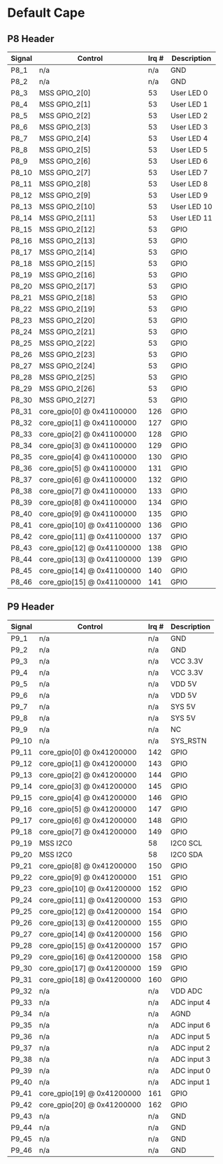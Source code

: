 #  Default Cape

## P8 Header

| Signal | Control                    | Irq # | Description |
|--------|----------------------------|-------|-------------|
| P8_1   | n/a                        |  n/a  | GND         |
| P8_2   | n/a                        |  n/a  | GND         |
| P8_3   | MSS GPIO_2[0]              |   53  | User LED 0  |
| P8_4   | MSS GPIO_2[1]              |   53  | User LED 1  |
| P8_5   | MSS GPIO_2[2]              |   53  | User LED 2  |
| P8_6   | MSS GPIO_2[3]              |   53  | User LED 3  |
| P8_7   | MSS GPIO_2[4]              |   53  | User LED 4  |
| P8_8   | MSS GPIO_2[5]              |   53  | User LED 5  |
| P8_9   | MSS GPIO_2[6]              |   53  | User LED 6  |
| P8_10  | MSS GPIO_2[7]              |   53  | User LED 7  |
| P8_11  | MSS GPIO_2[8]              |   53  | User LED 8  |
| P8_12  | MSS GPIO_2[9]              |   53  | User LED 9  |
| P8_13  | MSS GPIO_2[10]             |   53  | User LED 10 |
| P8_14  | MSS GPIO_2[11]             |   53  | User LED 11 |
| P8_15  | MSS GPIO_2[12]             |   53  | GPIO        |
| P8_16  | MSS GPIO_2[13]             |   53  | GPIO        |
| P8_17  | MSS GPIO_2[14]             |   53  | GPIO        |
| P8_18  | MSS GPIO_2[15]             |   53  | GPIO        |
| P8_19  | MSS GPIO_2[16]             |   53  | GPIO        |
| P8_20  | MSS GPIO_2[17]             |   53  | GPIO        |
| P8_21  | MSS GPIO_2[18]             |   53  | GPIO        |
| P8_22  | MSS GPIO_2[19]             |   53  | GPIO        |
| P8_23  | MSS GPIO_2[20]             |   53  | GPIO        |
| P8_24  | MSS GPIO_2[21]             |   53  | GPIO        |
| P8_25  | MSS GPIO_2[22]             |   53  | GPIO        |
| P8_26  | MSS GPIO_2[23]             |   53  | GPIO        |
| P8_27  | MSS GPIO_2[24]             |   53  | GPIO        |
| P8_28  | MSS GPIO_2[25]             |   53  | GPIO        |
| P8_29  | MSS GPIO_2[26]             |   53  | GPIO        |
| P8_30  | MSS GPIO_2[27]             |   53  | GPIO        |
| P8_31  | core_gpio[0] @ 0x41100000  |  126  | GPIO        |
| P8_32  | core_gpio[1] @ 0x41100000  |  127  | GPIO        |
| P8_33  | core_gpio[2] @ 0x41100000  |  128  | GPIO        |
| P8_34  | core_gpio[3] @ 0x41100000  |  129  | GPIO        |
| P8_35  | core_gpio[4] @ 0x41100000  |  130  | GPIO        |
| P8_36  | core_gpio[5] @ 0x41100000  |  131  | GPIO        |
| P8_37  | core_gpio[6] @ 0x41100000  |  132  | GPIO        |
| P8_38  | core_gpio[7] @ 0x41100000  |  133  | GPIO        |
| P8_39  | core_gpio[8] @ 0x41100000  |  134  | GPIO        |
| P8_40  | core_gpio[9] @ 0x41100000  |  135  | GPIO        |
| P8_41  | core_gpio[10] @ 0x41100000 |  136  | GPIO        |
| P8_42  | core_gpio[11] @ 0x41100000 |  137  | GPIO        |
| P8_43  | core_gpio[12] @ 0x41100000 |  138  | GPIO        |
| P8_44  | core_gpio[13] @ 0x41100000 |  139  | GPIO        |
| P8_45  | core_gpio[14] @ 0x41100000 |  140  | GPIO        |
| P8_46  | core_gpio[15] @ 0x41100000 |  141  | GPIO        |

## P9 Header

| Signal | Control                    | Irq # | Description |
|--------|----------------------------|-------|-------------|
| P9_1   | n/a                        |  n/a  | GND         |
| P9_2   | n/a                        |  n/a  | GND         |
| P9_3   | n/a                        |  n/a  | VCC 3.3V    |
| P9_4   | n/a                        |  n/a  | VCC 3.3V    |
| P9_5   | n/a                        |  n/a  | VDD 5V      |
| P9_6   | n/a                        |  n/a  | VDD 5V      |
| P9_7   | n/a                        |  n/a  | SYS 5V      |
| P9_8   | n/a                        |  n/a  | SYS 5V      |
| P9_9   | n/a                        |  n/a  | NC          |
| P9_10  | n/a                        |  n/a  | SYS_RSTN    |
| P9_11  | core_gpio[0] @ 0x41200000  |  142  | GPIO        |
| P9_12  | core_gpio[1] @ 0x41200000  |  143  | GPIO        |
| P9_13  | core_gpio[2] @ 0x41200000  |  144  | GPIO        |
| P9_14  | core_gpio[3] @ 0x41200000  |  145  | GPIO        |
| P9_15  | core_gpio[4] @ 0x41200000  |  146  | GPIO        |
| P9_16  | core_gpio[5] @ 0x41200000  |  147  | GPIO        |
| P9_17  | core_gpio[6] @ 0x41200000  |  148  | GPIO        |
| P9_18  | core_gpio[7] @ 0x41200000  |  149  | GPIO        |
| P9_19  | MSS I2C0                   |   58  | I2C0 SCL    |
| P9_20  | MSS I2C0                   |   58  | I2C0 SDA    |
| P9_21  | core_gpio[8] @ 0x41200000  |  150  | GPIO        |
| P9_22  | core_gpio[9] @ 0x41200000  |  151  | GPIO        |
| P9_23  | core_gpio[10] @ 0x41200000 |  152  | GPIO        |
| P9_24  | core_gpio[11] @ 0x41200000 |  153  | GPIO        |
| P9_25  | core_gpio[12] @ 0x41200000 |  154  | GPIO        |
| P9_26  | core_gpio[13] @ 0x41200000 |  155  | GPIO        |
| P9_27  | core_gpio[14] @ 0x41200000 |  156  | GPIO        |
| P9_28  | core_gpio[15] @ 0x41200000 |  157  | GPIO        |
| P9_29  | core_gpio[16] @ 0x41200000 |  158  | GPIO        |
| P9_30  | core_gpio[17] @ 0x41200000 |  159  | GPIO        |
| P9_31  | core_gpio[18] @ 0x41200000 |  160  | GPIO        |
| P9_32  | n/a                        |  n/a  | VDD ADC     |
| P9_33  | n/a                        |  n/a  | ADC input 4 |
| P9_34  | n/a                        |  n/a  | AGND        |
| P9_35  | n/a                        |  n/a  | ADC input 6 |
| P9_36  | n/a                        |  n/a  | ADC input 5 |
| P9_37  | n/a                        |  n/a  | ADC input 2 |
| P9_38  | n/a                        |  n/a  | ADC input 3 |
| P9_39  | n/a                        |  n/a  | ADC input 0 |
| P9_40  | n/a                        |  n/a  | ADC input 1 |
| P9_41  | core_gpio[19] @ 0x41200000 |  161  | GPIO        |
| P9_42  | core_gpio[20] @ 0x41200000 |  162  | GPIO        |
| P9_43  | n/a                        |  n/a  | GND         |
| P9_44  | n/a                        |  n/a  | GND         |
| P9_45  | n/a                        |  n/a  | GND         |
| P9_46  | n/a                        |  n/a  | GND         |
